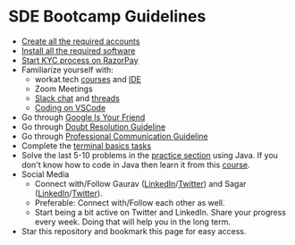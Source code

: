 # SDE Bootcamp Guidelines
*   [Create all the required accounts](https://github.com/workattech/sde-bootcamp-guidelines/blob/main/Accounts%20To%20Create.md)
*   [Install all the required software](https://github.com/workattech/sde-bootcamp-guidelines/blob/main/Software%20To%20Download.md)
*   [Start KYC process on RazorPay](https://rzp.io/i/XDT0nxvRUU) 
*   Familiarize yourself with:
    *   workat.tech [courses](https://workat.tech/programs/kickstart/dashboard) and [IDE](https://workat.tech/ide)
    *   Zoom Meetings
    *   [Slack chat](https://sdebootcamp.slack.com/) and [threads](https://slack.com/intl/en-in/help/articles/115000769927-Use-threads-to-organise-discussions-)
    *   [Coding on VSCode](https://www.youtube.com/watch?v=S320N3sxinE)
*   Go through [Google Is Your Friend](https://github.com/workattech/sde-bootcamp-guidelines/blob/main/Google%20Is%20Your%20Friend%20(GIYF).md)
*   Go through [Doubt Resolution Guideline](https://github.com/workattech/sde-bootcamp-guidelines/blob/main/Asking%20questions.md) 
*   Go through [Professional Communication Guideline](https://github.com/workattech/sde-bootcamp-guidelines/blob/main/Professional%20Communication.md)
*   Complete the [terminal basics tasks](https://github.com/workattech/sde-bootcamp-guidelines/blob/main/Command%20Line%20%E2%80%93%20Basics.md)
*   Solve the last 5-10 problems in the [practice section](https://workat.tech/problem-solving/practice?difficulty=beginner) using Java. If you don't know how to code in Java then learn it from this [course](https://workat.tech/courses/java-for-c++-programmers-d93fcdg8vyp2).
*   Social Media
    *   Connect with/Follow Gaurav ([LinkedIn](https://www.linkedin.com/in/gcnit)/[Twitter](https://twitter.com/gc_nit)) and Sagar ([LinkedIn](https://www.linkedin.com/in/sagar0907/)/[Twitter](https://twitter.com/SagarJain0907)). 
    *   Preferable: Connect with/Follow each other as well. 
    *   Start being a bit active on Twitter and LinkedIn. Share your progress every week. Doing that will help you in the long term.
*   Star this repository and bookmark this page for easy access.
